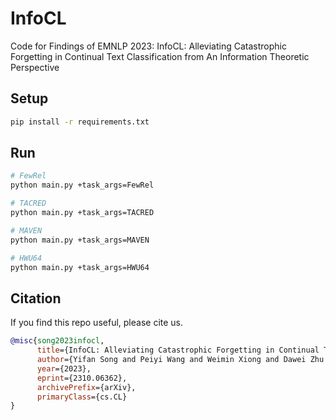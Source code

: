 # InfoCL

Code for Findings of EMNLP 2023: InfoCL: Alleviating Catastrophic Forgetting in Continual Text Classification from An Information Theoretic Perspective

## Setup

```bash
pip install -r requirements.txt
```

## Run

```bash
# FewRel
python main.py +task_args=FewRel

# TACRED
python main.py +task_args=TACRED

# MAVEN
python main.py +task_args=MAVEN

# HWU64
python main.py +task_args=HWU64
```

## Citation

If you find this repo useful, please cite us.

```bibtex
@misc{song2023infocl,
      title={InfoCL: Alleviating Catastrophic Forgetting in Continual Text Classification from An Information Theoretic Perspective}, 
      author={Yifan Song and Peiyi Wang and Weimin Xiong and Dawei Zhu and Tianyu Liu and Zhifang Sui and Sujian Li},
      year={2023},
      eprint={2310.06362},
      archivePrefix={arXiv},
      primaryClass={cs.CL}
}
```

